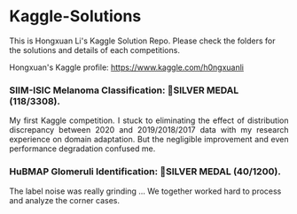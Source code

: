 # Kaggle-Solutions
This is Hongxuan Li's Kaggle Solution Repo. Please check the folders for the solutions and details of each competitions. 

Hongxuan's Kaggle profile: https://www.kaggle.com/h0ngxuanli

### SIIM-ISIC Melanoma Classification: 🥈SILVER MEDAL (118/3308).

<div align = "justify"> 
My first Kaggle competition. I stuck to eliminating the effect of distribution discrepancy between 2020 and 2019/2018/2017 data with my research experience
on domain adaptation. But the negligible improvement and even performance degradation confused me.
</div>

### HuBMAP Glomeruli Identification: 🥈SILVER MEDAL (40/1200).
The label noise was really grinding ... We together worked hard to process and analyze the corner cases.
